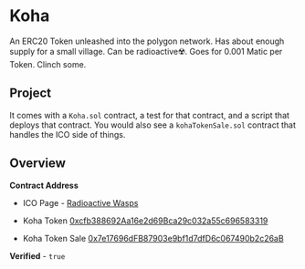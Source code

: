 # Koha

An ERC20 Token unleashed into the polygon network. Has about enough supply for a small village. Can be radioactive☢️. Goes for 0.001 Matic per Token. Clinch some.

## Project

It comes with a `Koha.sol` contract, a test for that contract, and a script that deploys that contract. You would also see a `kohaTokenSale.sol` contract that handles the ICO side of things.

## Overview

**Contract Address** 

- ICO Page - [Radioactive Wasps](https:://radiactivewasps.vercel.com)

- Koha Token [0xcfb388692Aa16e2d69Bca29c032a55c696583319](https://mumbai.polygonscan.com/address/0xcfb388692Aa16e2d69Bca29c032a55c696583319)
  
- Koha Token Sale [0x7e17696dFB87903e9bf1d7dfD6c067490b2c26aB](https://mumbai.polygonscan.com/address/0x7e17696dFB87903e9bf1d7dfD6c067490b2c26aB)

**Verified** - `true`
